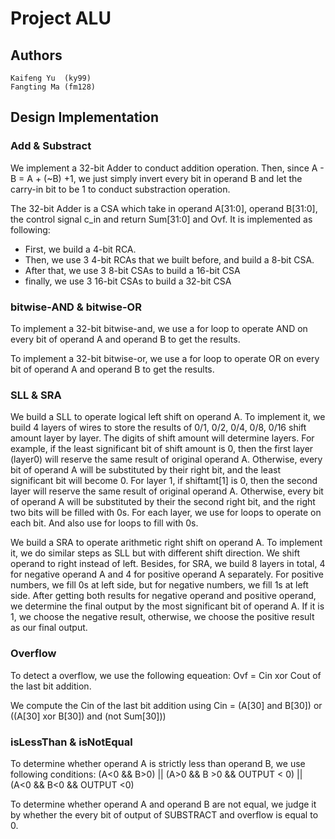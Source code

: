 # Project ALU
## Authors
    Kaifeng Yu  (ky99)
    Fangting Ma (fm128)
## Design Implementation
### Add & Substract
We implement a 32-bit Adder to conduct addition operation. Then, since A - B = A + (~B) +1, we just simply invert every bit in operand B and let the carry-in bit to be 1 to conduct substraction operation.

The 32-bit Adder is a CSA which take in operand A[31:0], operand B[31:0], the control signal c_in and return Sum[31:0] and Ovf. It is implemented as following:
* First, we build a 4-bit RCA.
* Then, we use 3 4-bit RCAs that we built before, and build a 8-bit CSA.
* After that, we use 3 8-bit CSAs to build a 16-bit CSA
* finally, we use 3 16-bit CSAs to build a 32-bit CSA

### bitwise-AND & bitwise-OR
To implement a 32-bit bitwise-and, we use a for loop to operate AND on every bit of operand A and operand B to get the results.

To implement a 32-bit bitwise-or, we use a for loop to operate OR on every bit of operand A and operand B to get the results.

### SLL & SRA
We build a SLL to operate logical left shift on operand A. To implement it, we build 4 layers of wires to store the results of 0/1, 0/2, 0/4, 0/8, 0/16 shift amount layer by layer. The digits of shift amount will determine layers. For example, if the least significant bit of shift amount is 0, then the first layer (layer0) will reserve the same result of original operand A. Otherwise, every bit of operand A will be substituted by their right bit, and the least significant bit will become 0. For layer 1, if shiftamt[1] is 0, then the second layer will reserve the same result of original operand A. Otherwise, every bit of operand A will be substituted by their the second right bit, and the right two bits will be filled with 0s.
For each layer, we use for loops to operate on each bit. And also use for loops to fill with 0s.

We build a SRA to operate arithmetic right shift on operand A. To implement it, we do similar steps as SLL but with different shift direction. We shift operand to right instead of left. Besides, for SRA, we build 8 layers in total, 4 for negative operand A and 4 for positive operand A separately. For positive numbers, we fill 0s at left side, but for negative numbers, we fill 1s at left side. After getting both results for negative operand and positive operand, we determine the final output by the most significant bit of operand A. If it is 1, we choose the negative result, otherwise, we choose the positive result as our final output.


### Overflow
To detect a overflow, we use the following equeation: Ovf = Cin xor Cout of the last bit addition. 

We compute the Cin of the last bit addition using Cin = (A[30] and B[30]) or ((A[30] xor B[30]) and (not Sum[30]))

### isLessThan & isNotEqual
To determine whether operand A is strictly less than operand B, we use following conditions: (A<0 && B>0) || (A>0 && B >0 && OUTPUT < 0) || (A<0 && B<0 && OUTPUT <0) 

To determine whether operand A and operand B are not equal, we judge it by whether the every bit of output of SUBSTRACT and overflow is equal to 0.


